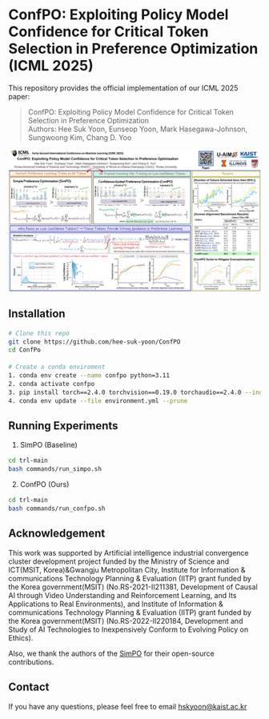 # ConfPO: Exploiting Policy Model Confidence for Critical Token Selection in Preference Optimization (ICML 2025)

This repository provides the official implementation of our ICML 2025 paper:
> ConfPO: Exploiting Policy Model Confidence for Critical Token Selection in Preference Optimization    
> Authors: Hee Suk Yoon, Eunseop Yoon, Mark Hasegawa-Johnson, Sungwoong Kim, Chang D. Yoo

![](ConfPO.png)

## Installation
```bash
# Clone this repo
git clone https://github.com/hee-suk-yoon/ConfPO
cd ConfPo

# Create a conda enviroment
1. conda env create --name confpo python=3.11
2. conda activate confpo
3. pip install torch==2.4.0 torchvision==0.19.0 torchaudio==2.4.0 --index-url https://download.pytorch.org/whl/cu121
4. conda env update --file environment.yml --prune
```

## Running Experiments
1. SimPO (Baseline)
```bash
cd trl-main
bash commands/run_simpo.sh
```

2. ConfPO (Ours)
```bash
cd trl-main
bash commands/run_confpo.sh
```
## Acknowledgement
This work was supported by Artificial intelligence industrial convergence cluster development project funded by the Ministry of Science and ICT(MSIT, Korea)\&Gwangju Metropolitan City, Institute for Information \& communications Technology Planning \& Evaluation (IITP) grant funded by the Korea government(MSIT) (No.RS-2021-II211381, Development of Causal AI through Video Understanding and Reinforcement Learning, and Its Applications to Real Environments), and Institute of Information \& communications Technology Planning \& Evaluation (IITP) grant funded by the Korea government(MSIT) (No.RS-2022-II220184, Development and Study of AI Technologies to Inexpensively Conform to Evolving Policy on Ethics).

Also, we thank the authors of the [SimPO](https://github.com/princeton-nlp/SimPO) for their open-source contributions.

## Contact
If you have any questions, please feel free to email hskyoon@kaist.ac.kr

